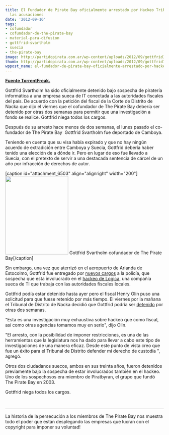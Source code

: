 ```yaml
---
title: El Fundador de Pirate Bay oficialmente arrestado por Hackeo Tributario, niega
  las acusaciones
date: '2012-09-16'
tags:
- cofundador
- cofundador-de-the-pirate-bay
- material-para-difusion
- gottfrid-svartholm
- suecia
- the-pirate-bay
image: http://partidopirata.com.ar/wp-content/uploads/2012/09/gottfrid1.jpg
thumb: http://partidopirata.com.ar/wp-content/uploads/2012/09/gottfrid1-150x150.jpg
wppost_name: el-fundador-de-pirate-bay-oficialmente-arrestado-por-hackeo-tributario-niega-las-acusaciones
---
```


<strong><a href="https://torrentfreak.com/pirate-bay-founder-officially-arrested-for-tax-hack-denies-accusations-120916/" target="_blank">Fuente TorrentFreak.</a></strong>

Gottfrid Svartholm ha sido oficialmente detenido bajo sospecha de piratería informática a una empresa sueca de IT conectada a las autoridades fiscales del país. De acuerdo con la petición del fiscal de la Corte de Distrito de Nacka que dijo el viernes que el cofundador de The Pirate Bay debería ser detenido por otras dos semanas para permitir que una investigación a fondo se realice. Gottfrid niega todos los cargos.

Después de su arresto hace menos de dos semanas, el lunes pasado el co-fundador de The Pirate Bay  Gottfrid Svartholm fue deportado de Camboya.

Teniendo en cuenta que su visa había expirado y que no hay ningún acuerdo de extradición entre Camboya y Suecia, Gottfrid debería haber tenido una elección de a dónde ir. Pero en lugar de eso fue llevado a Suecia, con el pretexto de servir a una destacada sentencia de cárcel de un año por infracción de derechos de autor.

[caption id="attachment_6503" align="alignright" width="200"]<a href="http://partidopirata.com.ar/wp-content/uploads/2012/09/gottfrid1.jpg"><img class="size-full wp-image-6503" title="Gottfrid Svartholm" src="http://partidopirata.com.ar/wp-content/uploads/2012/09/gottfrid1.jpg" alt="" width="200" height="248" /></a> Gottfrid Svartholm cofundador de The Pirate Bay[/caption]

Sin embargo, una vez que aterrizó en el aeropuerto de Arlanda de Estocolmo, Gottfrid fue entregado por <a href="http://torrentfreak.com/pirate-bay-co-founder-lands-in-sweden-immediately-charged-by-police-120911/">nuevos cargos</a> a la policía, que sospecha que esta involucrado en el <a href="http://torrentfreak.com/pirate-bay-founder-arrest-related-to-tax-hack-not-piracy-120906/">hackeo de Logica</a>, una compañía sueca de TI que trabaja con las autoridades fiscales locales.

Gottfrid podía estar detenido hasta ayer pero el fiscal Henry Olin puso una solicitud para que fuese retenido por más tiempo. El viernes por la mañana el Tribunal de Distrito de Nacka decidió que Gottfrid podría ser <a href="http://sverigesradio.se/sida/artikel.aspx?programid=83&amp;artikel=5271448">detenido</a> por otras dos semanas.

"Esta es una investigación muy exhaustiva sobre hackeo que como fiscal, así como otras agencias tomamos muy en serio", dijo Olin.

"El arresto, con la posibilidad de imponer restricciones, es una de las herramientas que la legislatura nos ha dado para llevar a cabo este tipo de investigaciones de una manera eficaz. Desde este punto de vista creo que fue un éxito para el Tribunal de Distrito defender mi derecho de custodia ", agregó.

Otros dos ciudadanos suecos, ambos en sus treinta años, fueron detenidos previamente bajo la sospecha de estar involucrados también en el hackeo. Uno de los sospechosos era miembro de Piratbyran, el grupo que fundó The Pirate Bay en 2003.

Gottfrid niega todos los cargos.

&nbsp;

<hr />

La historia de la persecución a los miembros de The Pirate Bay nos muestra todo el poder que están desplegando las empresas que lucran con el copyright para imponer su voluntad!
